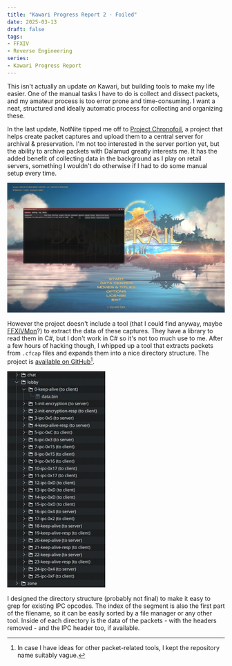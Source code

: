 ```yaml
---
title: "Kawari Progress Report 2 - Foiled"
date: 2025-03-13
draft: false
tags:
- FFXIV
- Reverse Engineering
series:
- Kawari Progress Report
---
```


This isn't actually an update _on_ Kawari, but building tools to make my life easier. One of the manual tasks I have to do is collect and dissect packets, and my amateur process is too error prone and time-consuming. I want a neat, structured and ideally automatic process for collecting and organizing these.

In the last update, NotNite tipped me off to [Project Chronofoil](https://github.com/ProjectChronofoil), a project that helps create packet captures and upload them to a central server for archival & preservation. I'm not too interested in the server portion yet, but the ability to archive packets with Dalamud greatly interests me. It has the added benefit of collecting data in the background as I play on retail servers, something I wouldn't do otherwise if I had to do some manual setup every time.

![The Chronofoil plugin in-game, on the main menu. I already captured a session beforehand.](plugin.webp)

However the project doesn't include a tool (that I could find anyway, maybe [FFXIVMon](https://github.com/takhlaq/ffxivmon)?) to extract the data of these captures. They have a library to read them in C#, but I don't work in C# so it's not too much use to me. After a few hours of hacking though, I whipped up a tool that extracts packets from `.cfcap` files and expands them into a nice directory structure. The project is [available on GitHub](https://github.com/redstrate/XIVPacketTools)[^1].

![An example of what the extracted directory structure looks like.](directory.webp)

I designed the directory structure (probably not final) to make it easy to grep for existing IPC opcodes. The index of the segment is also the first part of the filename, so it can be easily sorted by a file manager or any other tool. Inside of each directory is the data of the packets - with the headers removed - and the IPC header too, if available.

[^1]: In case I have ideas for other packet-related tools, I kept the repository name suitably vague.
